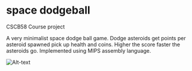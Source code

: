 # space dodgeball

CSCB58 Course project

A very minimalist space dodge ball game. Dodge asteroids get points per asteroid spawned pick up health and coins. Higher the score faster the asteroids go. Implemented using MIPS assembly language. 


    
![Alt-text](https://gyazo.com/cea329e076b3694ee5d4bc54ace090c5)

